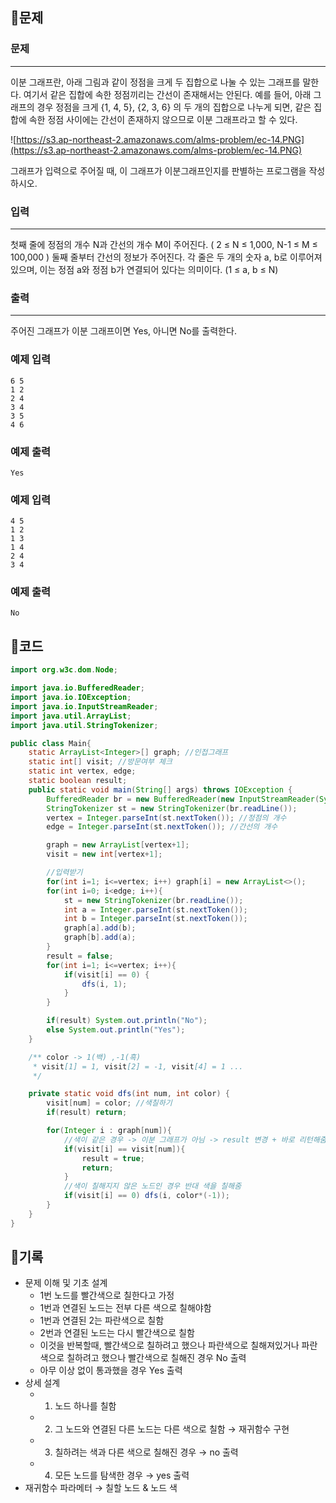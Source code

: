 ## 📍문제

### **문제**

---

이분 그래프란, 아래 그림과 같이 정점을 크게 두 집합으로 나눌 수 있는 그래프를 말한다. 여기서 같은 집합에 속한 정점끼리는 간선이 존재해서는 안된다. 예를 들어, 아래 그래프의 경우 정점을 크게 {1, 4, 5}, {2, 3, 6} 의 두 개의 집합으로 나누게 되면, 같은 집합에 속한 정점 사이에는 간선이 존재하지 않으므로 이분 그래프라고 할 수 있다.

![https://s3.ap-northeast-2.amazonaws.com/alms-problem/ec-14.PNG](https://s3.ap-northeast-2.amazonaws.com/alms-problem/ec-14.PNG)

그래프가 입력으로 주어질 때, 이 그래프가 이분그래프인지를 판별하는 프로그램을 작성하시오.

### **입력**

---

첫째 줄에 정점의 개수 N과 간선의 개수 M이 주어진다. ( 2 ≤ N ≤ 1,000, N-1 ≤ M ≤ 100,000 ) 둘째 줄부터 간선의 정보가 주어진다. 각 줄은 두 개의 숫자 a, b로 이루어져 있으며, 이는 정점 a와 정점 b가 연결되어 있다는 의미이다. (1 ≤ a, b ≤ N)

### **출력**

---

주어진 그래프가 이분 그래프이면 Yes, 아니면 No를 출력한다.

### **예제 입력**

```
6 5
1 2
2 4
3 4
3 5
4 6
```

### **예제 출력**

```
Yes
```

### **예제 입력**

```
4 5
1 2
1 3
1 4
2 4
3 4
```

### **예제 출력**

```
No
```

## 📍코드

```java
import org.w3c.dom.Node;

import java.io.BufferedReader;
import java.io.IOException;
import java.io.InputStreamReader;
import java.util.ArrayList;
import java.util.StringTokenizer;

public class Main{
    static ArrayList<Integer>[] graph; //인접그래프
    static int[] visit; //방문여부 체크
    static int vertex, edge;
    static boolean result;
    public static void main(String[] args) throws IOException {
        BufferedReader br = new BufferedReader(new InputStreamReader(System.in));
        StringTokenizer st = new StringTokenizer(br.readLine());
        vertex = Integer.parseInt(st.nextToken()); //정점의 개수
        edge = Integer.parseInt(st.nextToken()); //간선의 개수

        graph = new ArrayList[vertex+1];
        visit = new int[vertex+1];

        //입력받기
        for(int i=1; i<=vertex; i++) graph[i] = new ArrayList<>();
        for(int i=0; i<edge; i++){
            st = new StringTokenizer(br.readLine());
            int a = Integer.parseInt(st.nextToken());
            int b = Integer.parseInt(st.nextToken());
            graph[a].add(b);
            graph[b].add(a);
        }
        result = false;
        for(int i=1; i<=vertex; i++){
            if(visit[i] == 0) {
                dfs(i, 1);
            }
        }

        if(result) System.out.println("No");
        else System.out.println("Yes");
    }

    /** color -> 1(백) ,-1(흑)
     * visit[1] = 1, visit[2] = -1, visit[4] = 1 ...
     */

    private static void dfs(int num, int color) {
        visit[num] = color; //색칠하기
        if(result) return;

        for(Integer i : graph[num]){
            //색이 같은 경우 -> 이분 그래프가 아님 -> result 변경 + 바로 리턴해줌
            if(visit[i] == visit[num]){
                result = true;
                return;
            }
            //색이 칠해지지 않은 노드인 경우 반대 색을 칠해줌
            if(visit[i] == 0) dfs(i, color*(-1));
        }
    }
}
```

## 📍기록

- 문제 이해 및 기초 설계
    - 1번 노드를 빨간색으로 칠한다고 가정
    - 1번과 연결된 노드는 전부 다른 색으로 칠해야함
    - 1번과 연결된 2는 파란색으로 칠함
    - 2번과 연결된 노드는 다시 빨간색으로 칠함
    - 이것을 반복할때, 빨간색으로 칠하려고 했으나 파란색으로 칠해져있거나 파란색으로 칠하려고 했으나 빨간색으로 칠해진 경우 No 출력
    - 아무 이상 없이 통과했을 경우 Yes 출력
- 상세 설계
    - 1) 노드 하나를 칠함
    - 2) 그 노드와 연결된 다른 노드는 다른 색으로 칠함 → 재귀함수 구현
    - 3) 칠하려는 색과 다른 색으로 칠해진 경우 → no 출력
    - 4) 모든 노드를 탐색한 경우 → yes 출력
- 재귀함수 파라메터 → 칠할 노드 & 노드 색
